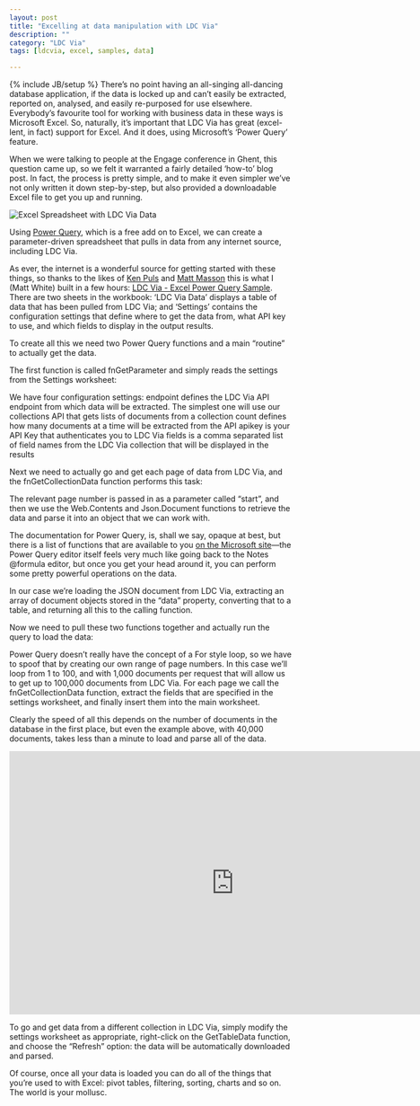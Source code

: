 ```yaml
---
layout: post
title: "Excelling at data manipulation with LDC Via"
description: ""
category: "LDC Via"
tags: [ldcvia, excel, samples, data]

---
```

{% include JB/setup %}
There’s no point having an all-singing all-dancing database application, if the data is locked up and can’t easily be extracted, reported on, analysed, and easily re-purposed for use elsewhere. Everybody’s favourite tool for working with business data in these ways is Microsoft Excel. So, naturally, it’s important that LDC Via has great (excel-lent, in fact) support for Excel. And it does, using Microsoft’s ‘Power Query’ feature. 

When we were talking to people at the Engage conference in Ghent, this question came up, so we felt it warranted a fairly detailed ‘how-to’ blog post. In fact, the process is pretty simple, and to make it even simpler we’ve not only written it down step-by-step, but also provided a downloadable Excel file to get you up and running.


![Excel Spreadsheet with LDC Via Data](http://ldcvia.s3.amazonaws.com/ExcelPowerQuery.png)

Using [Power Query](https://www.microsoft.com/en-gb/download/details.aspx?id=39379), which is a free add on to Excel, we can create a parameter-driven spreadsheet that pulls in data from any internet source, including LDC Via.

As ever, the internet is a wonderful source for getting started with these things, so thanks to the likes of [Ken Puls](http://www.excelguru.ca/) and [Matt Masson](http://mattmasson.com) this is what I (Matt White) built in a few hours: [LDC Via - Excel Power Query Sample](http://ldcvia.s3.amazonaws.com/ExcelPowerQueryLDCVia.xlsx). There are two sheets in the workbook: ‘LDC Via Data’ displays a table of data that has been pulled from LDC Via; and ‘Settings’ contains the configuration settings that define where to get the data from, what API key to use, and which fields to display in the output results.

To create all this we need two Power Query functions and a main “routine” to actually get the data.

The first function is called fnGetParameter and simply reads the settings from the Settings worksheet:
<script src="https://gist.github.com/whitemx/e9ce60e4aed73377b007.js"></script>
We have four configuration settings:
endpoint defines the LDC Via API endpoint from which data will be extracted. The simplest one will use our collections API that gets lists of documents from a collection
count defines how many documents at a time will be extracted from the API
apikey is your API Key that authenticates you to LDC Via
fields is a comma separated list of field names from the LDC Via collection that will be displayed in the results

Next we need to actually go and get each page of data from LDC Via, and the fnGetCollectionData function performs this task:
<script src="https://gist.github.com/whitemx/7d98d95d07d2039b3004.js"></script>
The relevant page number is passed in as a parameter called “start”, and then we use the Web.Contents and Json.Document functions to retrieve the data and parse it into an object that we can work with.

The documentation for Power Query, is, shall we say, opaque at best, but there is a list of functions that are available to you [on the Microsoft site](https://support.office.com/en-sg/article/Power-Query-formula-categories-125024ec-873c-47b9-bdfd-b437f8716819)—the Power Query editor itself feels very much like going back to the Notes @formula editor, but once you get your head around it, you can perform some pretty powerful operations on the data. 

In our case we’re loading the JSON document from LDC Via, extracting an array of document objects stored in the “data” property, converting that to a table, and returning all this to the calling function.

Now we need to pull these two functions together and actually run the query to load the data:
<script src="https://gist.github.com/whitemx/04dcc407c1c5a6ee6d81.js"></script>
Power Query doesn’t really have the concept of a For style loop, so we have to spoof that by creating our own range of page numbers. In this case we’ll loop from 1 to 100, and with 1,000 documents per request that will allow us to get up to 100,000 documents from LDC Via. For each page we call the fnGetCollectionData function, extract the fields that are specified in the settings worksheet, and finally insert them into the main worksheet.

Clearly the speed of all this depends on the number of documents in the database in the first place, but even the example above, with 40,000 documents, takes less than a minute to load and parse all of the data.

<iframe src="https://player.vimeo.com/video/125773559" width="800" height="469" frameborder="0" webkitallowfullscreen mozallowfullscreen allowfullscreen></iframe>

To go and get data from a different collection in LDC Via, simply modify the settings worksheet as appropriate, right-click on the GetTableData function, and choose the “Refresh” option: the data will be automatically downloaded and parsed.

Of course, once all your data is loaded you can do all of the things that you’re used to with Excel: pivot tables, filtering, sorting, charts and so on. The world is your mollusc.
